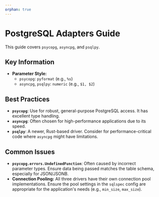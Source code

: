 ```yaml
---
orphan: true
---
```


# PostgreSQL Adapters Guide

This guide covers `psycopg`, `asyncpg`, and `psqlpy`.

## Key Information

-   **Parameter Style:**
    -   `psycopg`: `pyformat` (e.g., `%s`)
    -   `asyncpg`, `psqlpy`: `numeric` (e.g., `$1, $2`)

## Best Practices

-   **`psycopg`**: Use for robust, general-purpose PostgreSQL access. It has excellent type handling.
-   **`asyncpg`**: Often chosen for high-performance applications due to its speed.
-   **`psqlpy`**: A newer, Rust-based driver. Consider for performance-critical code where `asyncpg` might have limitations.

## Common Issues

-   **`psycopg.errors.UndefinedFunction`**: Often caused by incorrect parameter types. Ensure data being passed matches the table schema, especially for JSON/JSONB.
-   **Connection Pooling:** All three drivers have their own connection pool implementations. Ensure the pool settings in the `sqlspec` config are appropriate for the application's needs (e.g., `min_size`, `max_size`).

